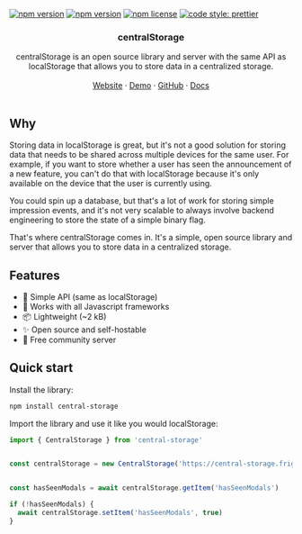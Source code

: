 [![npm version](https://img.shields.io/npm/v/react-native-onboard)](https://www.npmjs.com/package/react-native-onboard)
[![npm version](https://github.com/FrigadeHQ/react-native-onboard/actions/workflows/tests.yml/badge.svg)](https://github.com/FrigadeHQ/react-native-onboard/actions/workflows/tests.yml)
[![npm license](https://img.shields.io/npm/l/react-native-onboard)](https://www.npmjs.com/package/react-native-onboard)
[![code style: prettier](https://img.shields.io/badge/code_style-prettier-ff69b4.svg)](https://github.com/prettier/prettier)


<H3 align="center"><strong>centralStorage</strong></H3>
<div align="center">centralStorage is an open source library and server with the same API as localStorage that allows you to store data in a centralized storage.</div>
<br />
<div align="center">
<a href="https://frigade.com">Website</a> 
<span> · </span>
<a href="https://demo.frigade.com">Demo</a> 
<span> · </span>
<a href="https://github.com/FrigadeHQ">GitHub</a> 
<span> · </span>
<a href="https://docs.frigade.com">Docs</a></div>

<br />

## Why
Storing data in localStorage is great, but it's not a good solution for storing data that needs to be shared across multiple devices for the same user. For example, if you want to store whether a user has seen the announcement of a new feature, you can't do that with localStorage because it's only available on the device that the user is currently using.

You could  spin up a database, but that's a lot of work for storing simple impression events, and it's not very scalable to always involve backend engineering to store the state of a simple binary flag.

That's where centralStorage comes in. It's a simple, open source library and server that allows you to store data in a centralized storage.

## Features

- 🔧 Simple API (same as localStorage)
- 🚀 Works with all Javascript frameworks
- 📦 Lightweight (~2 kB)
- ✨ Open source and self-hostable
- 🍦 Free community server


## Quick start

Install the library:

```bash
npm install central-storage
```

Import the library and use it like you would localStorage:

```javascript
import { CentralStorage } from 'central-storage'


const centralStorage = new CentralStorage('https://central-storage.frigade.com')


const hasSeenModals = await centralStorage.getItem('hasSeenModals')

if (!hasSeenModals) {
  await centralStorage.setItem('hasSeenModals', true)
}
```
